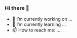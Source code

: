 ### Hi there 👋

- 🔭 I’m currently working on ...
- 🌱 I’m currently learning ...
- 📫 How to reach me: ...

<!-- 
[![Anurag's GitHub stats](https://github-readme-stats.vercel.app/api?username=wph6)](https://github.com/anuraghazra/github-readme-stats)
-->
